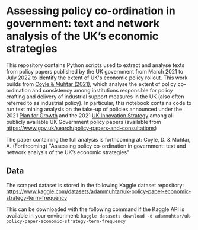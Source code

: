# Assessing policy co-ordination in government: text and network analysis of the UK’s economic strategies

This repository contains Python scripts used to extract and analyse texts from policy papers published by the UK government from March 2021 to July 2022 to identify the extent of UK's economic policy rollout. This work builds from [Coyle & Muhtar (2021)](https://www.bennettinstitute.cam.ac.uk/publications/industrial-policy-learning-past/), which analyse the extent of policy co-ordination and consistency among institutions responsible for policy crafting and delivery of industrial support measures in the UK (also often referred to as industrial policy). In particular, this notebook contains code to run text mining analysis on the take-up of policies announced under the 2021 [Plan for Growth](https://www.gov.uk/government/publications/build-back-better-our-plan-for-growth) and the 2021 [UK Innovation Strategy](https://www.gov.uk/government/publications/uk-innovation-strategy-leading-the-future-by-creating-it) among all publicly available UK Government policy papers (available from https://www.gov.uk/search/policy-papers-and-consultations)

The paper containing the full analysis is forthcoming at: Coyle, D. & Muhtar, A. (Forthcoming) "Assessing policy co-ordination in government: text and network analysis of the UK’s economic strategies"

## Data
The scraped dataset is stored in the following Kaggle dataset repository: https://www.kaggle.com/datasets/adammuhtar/uk-policy-paper-economic-strategy-term-frequency


This can be downloaded with the following command if the Kaggle API is available in your environment:
`kaggle datasets download -d adammuhtar/uk-policy-paper-economic-strategy-term-frequency`